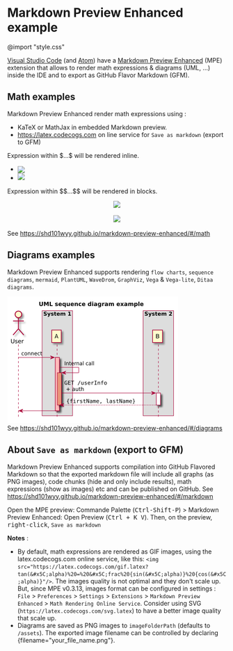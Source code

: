 # Markdown Preview Enhanced example
  
@import "style.css"

[Visual Studio Code](https://code.visualstudio.com ) (and [Atom](https://atom.io )) have a [Markdown Preview Enhanced](https://shd101wyy.github.io/markdown-preview-enhanced ) (MPE) extension that allows to render math expressions & diagrams (UML, ...) inside the IDE and to export as GitHub Flavor Markdown (GFM).
  
## Math examples
  
  
Markdown Preview Enhanced render math expressions using :
* KaTeX or MathJax in embedded Markdown preview.
* https://latex.codecogs.com on line service for `Save as markdown` (export to GFM)
  
Expression within \$...\$ will be rendered inline.
  
* <img src="https://latex.codecogs.com/svg.latex?cos^2(&#x5C;alpha)%20+%20sin^2(&#x5C;alpha)%20=%201" style="vertical-align: middle;"/>
* <img src="https://latex.codecogs.com/svg.latex?tan(&#x5C;alpha)%20=%20&#x5C;frac%20{sin(&#x5C;alpha)}%20{cos(&#x5C;alpha)}" class="verticalCenter"/>
  
Expression within \$\$...\$\$ will be rendered in blocks.
  
<p align="center"><img src="https://latex.codecogs.com/svg.latex?cos^2(&#x5C;alpha)%20+%20sin^2(&#x5C;alpha)%20=%201"/></p>  
  
<p align="center"><img src="https://latex.codecogs.com/svg.latex?tan(&#x5C;alpha)%20=%20&#x5C;frac%20{sin(&#x5C;alpha)}%20{cos(&#x5C;alpha)}"/></p>  
  
  
See https://shd101wyy.github.io/markdown-preview-enhanced/#/math
  
  
## Diagrams examples
  
  
Markdown Preview Enhanced supports rendering `flow charts`, `sequence diagrams`, `mermaid`, `PlantUML`, `WaveDrom`, `GraphViz`, `Vega` & `Vega-lite`, `Ditaa diagrams`.
  

![](assets/b0076a58206ea9e97ffaf61a14419cd90.png?0.5386068054621245)  
See https://shd101wyy.github.io/markdown-preview-enhanced/#/diagrams
  
## About `Save as markdown` (export to GFM)
  
  
Markdown Preview Enhanced supports compilation into GitHub Flavored Markdown so that the exported markdown file will include all graphs (as PNG images), code chunks (hide and only include results), math expressions (show as images) etc and can be published on GitHub.
See https://shd101wyy.github.io/markdown-preview-enhanced/#/markdown
  
Open the MPE preview: Commande Palette (<kbd>Ctrl-Shift-P</kbd>) > Markdown Preview Enhanced: Open Preview (<kbd>Ctrl + K V</kbd>). Then, on the preview, <kbd>right-click</kbd>, `Save as markdown`
  
__Notes__ :
  
- By default, math expressions are rendered as GIF images, using the latex.codecogs.com online service, like this: `<img src="https://latex.codecogs.com/gif.latex?tan(&#x5C;alpha)%20=%20&#x5C;frac%20{sin(&#x5C;alpha)}%20{cos(&#x5C;alpha)}"/>`. The images quality is not optimal and they don't scale up.
  But, since MPE v0.3.13, images format can be configured in settings : `File` > `Preferences` > `Settings` > `Extensions` > `Markdown Preview Enhanced` > `Math Rendering Online Service`. Consider using SVG (`https://latex.codecogs.com/svg.latex`) to have a better image quality that scale up.
- Diagrams are saved as PNG images to `imageFolderPath` (defaults to `/assets`). The exported image filename can be controlled by declaring {filename="your_file_name.png"}.
  